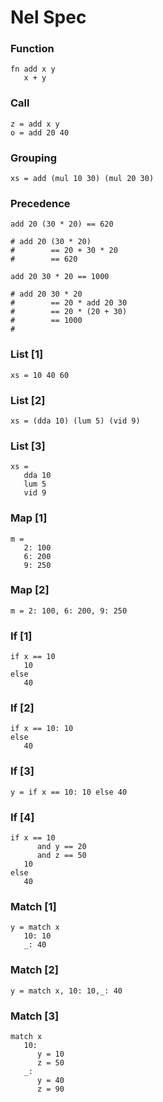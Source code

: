 # Nel Spec


### Function

```
fn add x y
   x + y
```

### Call

```
z = add x y
o = add 20 40
```

### Grouping

```
xs = add (mul 10 30) (mul 20 30)
```

### Precedence

```
add 20 (30 * 20) == 620

# add 20 (30 * 20)
#        == 20 + 30 * 20
#        == 620

add 20 30 * 20 == 1000

# add 20 30 * 20
#        == 20 * add 20 30
#        == 20 * (20 + 30)
#        == 1000
#
```

### List [1]

```
xs = 10 40 60
```

### List [2]

```
xs = (dda 10) (lum 5) (vid 9)
```

### List [3]

```
xs =
   dda 10
   lum 5
   vid 9
```

### Map [1]

```
m =
   2: 100
   6: 200
   9: 250
```

### Map [2]

```
m = 2: 100, 6: 200, 9: 250
```

### If [1]

```
if x == 10
   10
else
   40
```

### If [2]

```
if x == 10: 10
else
   40
```

### If [3]

```
y = if x == 10: 10 else 40
```

### If [4]

```
if x == 10
      and y == 20
      and z == 50
   10
else
   40
```

### Match [1]

```
y = match x
   10: 10
   _: 40
```

### Match [2]

```
y = match x, 10: 10,_: 40
```

### Match [3]

```
match x
   10:
      y = 10
      z = 50
   _:
      y = 40
      z = 90
```
